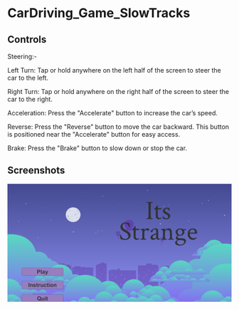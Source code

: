 # CarDriving_Game_SlowTracks

## Controls 
Steering:-

Left Turn: Tap or hold anywhere on the left half of the screen to steer the car to the left.

Right Turn: Tap or hold anywhere on the right half of the screen to steer the car to the right.

Acceleration: Press the "Accelerate" button to increase the car’s speed.

Reverse: Press the "Reverse" button to move the car backward. This button is positioned near the "Accelerate" button for easy access.

Brake: Press the "Brake" button to slow down or stop the car.



## Screenshots
![MainMenu](https://raw.githubusercontent.com/yash0114/2d_Platformer_Game/refs/heads/main/Assets/Images/MainMenu.png)
